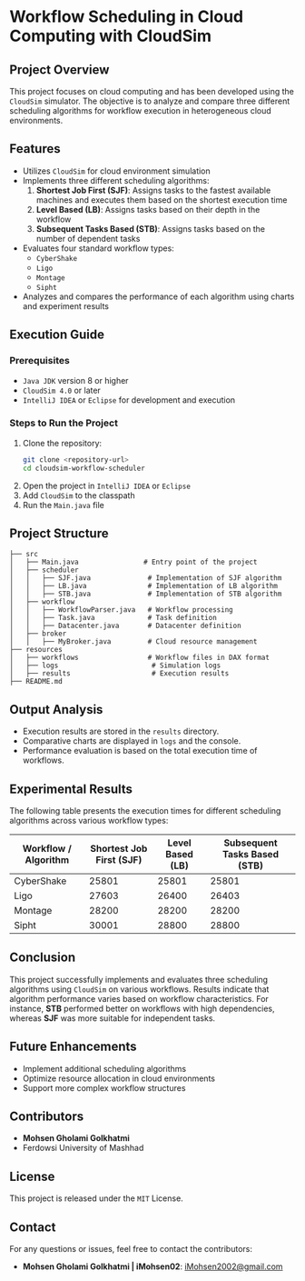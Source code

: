 # Workflow Scheduling in Cloud Computing with CloudSim

## Project Overview

This project focuses on cloud computing and has been developed using the `CloudSim` simulator. The objective is to analyze and compare three different scheduling algorithms for workflow execution in heterogeneous cloud environments.

## Features

-   Utilizes `CloudSim` for cloud environment simulation
-   Implements three different scheduling algorithms:
    1. **Shortest Job First (SJF)**: Assigns tasks to the fastest available machines and executes them based on the shortest execution time
    2. **Level Based (LB)**: Assigns tasks based on their depth in the workflow
    3. **Subsequent Tasks Based (STB)**: Assigns tasks based on the number of dependent tasks
-   Evaluates four standard workflow types:
    -   `CyberShake`
    -   `Ligo`
    -   `Montage`
    -   `Sipht`
-   Analyzes and compares the performance of each algorithm using charts and experiment results

## Execution Guide

### Prerequisites

-   `Java JDK` version 8 or higher
-   `CloudSim 4.0` or later
-   `IntelliJ IDEA` or `Eclipse` for development and execution

### Steps to Run the Project

1. Clone the repository:
    ```bash
    git clone <repository-url>
    cd cloudsim-workflow-scheduler
    ```
2. Open the project in `IntelliJ IDEA` or `Eclipse`
3. Add `CloudSim` to the classpath
4. Run the `Main.java` file

## Project Structure

```
├── src
│   ├── Main.java                # Entry point of the project
│   ├── scheduler
│   │   ├── SJF.java              # Implementation of SJF algorithm
│   │   ├── LB.java               # Implementation of LB algorithm
│   │   ├── STB.java              # Implementation of STB algorithm
│   ├── workflow
│   │   ├── WorkflowParser.java   # Workflow processing
│   │   ├── Task.java             # Task definition
│   │   ├── Datacenter.java       # Datacenter definition
│   ├── broker
│   │   ├── MyBroker.java         # Cloud resource management
├── resources
│   ├── workflows                 # Workflow files in DAX format
│   ├── logs                       # Simulation logs
│   ├── results                    # Execution results
├── README.md
```

## Output Analysis

-   Execution results are stored in the `results` directory.
-   Comparative charts are displayed in `logs` and the console.
-   Performance evaluation is based on the total execution time of workflows.

## Experimental Results

The following table presents the execution times for different scheduling algorithms across various workflow types:

| Workflow / Algorithm | Shortest Job First (SJF) | Level Based (LB) | Subsequent Tasks Based (STB) |
| -------------------- | ------------------------ | ---------------- | ---------------------------- |
| CyberShake           | 25801                    | 25801            | 25801                        |
| Ligo                 | 27603                    | 26400            | 26403                        |
| Montage              | 28200                    | 28200            | 28200                        |
| Sipht                | 30001                    | 28800            | 28800                        |

## Conclusion

This project successfully implements and evaluates three scheduling algorithms using `CloudSim` on various workflows. Results indicate that algorithm performance varies based on workflow characteristics. For instance, **STB** performed better on workflows with high dependencies, whereas **SJF** was more suitable for independent tasks.

## Future Enhancements

-   Implement additional scheduling algorithms
-   Optimize resource allocation in cloud environments
-   Support more complex workflow structures

## Contributors

-   **Mohsen Gholami Golkhatmi**
-   Ferdowsi University of Mashhad

## License

This project is released under the `MIT` License.

## Contact

For any questions or issues, feel free to contact the contributors:

-   **Mohsen Gholami Golkhatmi | iMohsen02**: iMohsen2002@gmail.com
